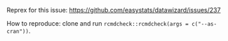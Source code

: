 Reprex for this issue: https://github.com/easystats/datawizard/issues/237

How to reproduce: clone and run `rcmdcheck::rcmdcheck(args = c("--as-cran"))`.

